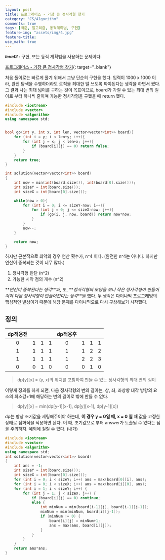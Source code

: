 ```yaml
---
layout: post
title: 프로그래머스 - 가장 큰 정사각형 찾기
category: "CS/Algorithm"
comments: true
tags: [백준, 알고리즘, 동적계획법, 구현]
feature-img: "assets/img/4.jpg"
feature-title:
use_math: true
---
```


**_level2_** : 구현, 또는 동적 계획법을 사용하는 문제이다.

[프로그래머스 - 가장 큰 정사각형 찾기](https://programmers.co.kr/learn/courses/30/lessons/12905){: target="\_blank"}

처음 풀이로는 빠르게 풀기 위해서 그냥 단순히 구현을 했다. 입력이 1000 x 1000 이라, 완전 탐색을 수행하더라도 로직을 최대한 덜 쓰도록 짜야된다는 생각을 하면서 짰다. 그 결과 나는 최대 넓이를 구하는 것이 목표이므로, board가 가질 수 있는 최대 변의 길이로 부터 하나씩 줄이며 가능한 정사각형을 구했을 때 return 했다.

```c++
#include <iostream>
#include <vector>
#include <algorithm>
using namespace std;


bool go(int y, int x, int len, vector<vector<int>> board){
    for (int i = y; i < len+y; i++){
        for (int j = x; j < len+x; j++){
            if (board[i][j] == 0) return false;
        }
    }
    return true;
}

int solution(vector<vector<int>> board)
{
    int now = min(int(board.size()), int(board[0].size()));
    int sizeY = int(board.size());
    int sizeX = int(board[0].size());

    while(now > 0){
        for (int i = 0; i <= sizeY-now; i++){
            for (int j = 0; j <= sizeX-now; j++){
                if (go(i, j, now, board)) return now*now;
            }
        }
        now--;
    }

    return now;
}
```

하지만 근본적으로 최악의 경우 연산 횟수가, n^4 이다. (완전한 n^4는 아니다. 하지만 연산이 중복되는 것이 너무 많다.)

1. 정사각형 판단 (n^2)
2. 가능한 시작 점의 개수 (n^2)

**_연산이 중복된다는 생각_**과, 또, **_정사각형의 모양을 보니 작은 정사각형이 만들어져야 다음 정사각형이 만들어진다는 생각_**을 했다. 두 생각은 다이나믹 프로그래밍의 핵심적인 발상이기 때문에 해당 문제를 다이나믹으로 다시 구상해보기 시작했다.

## 정의

| dp적용전 |     |     |     | dp적용후 |     |     |     |
| :------: | :-: | :-: | :-: | :------: | :-: | :-: | :-: |
|    0     |  1  |  1  |  1  |    0     |  1  |  1  |  1  |
|    1     |  1  |  1  |  1  |    1     |  1  |  2  |  2  |
|    1     |  1  |  1  |  1  |    1     |  2  |  2  |  3  |
|    0     |  0  |  1  |  0  |    0     |  0  |  1  |  0  |

> dp[y][x] = (y, x)의 위치를 포함하여 만들 수 있는 정사각형의 최대 변의 길이

이렇게 정의를 하게 되면, 다음 정사각형의 변의 길이는, 상, 좌, 좌상향 대각 방향의 요소의 최소값+1에 해당하는 변의 길이로 밖에 만들 수 없다.

> dp[y][x] = min(dp[y-1][x-1], dp[y][x-1], dp[y-1][x])

dp는 항상 초기값을 세팅해주어야 하는데, **이 경우 y = 0일 때, x = 0 일 때** 값을 고정한 상태로 점화식을 적용하면 된다. 이 때, 초기값으로 부터 answer가 도출될 수 있다는 점을 주의하자. 예외에 걸릴 수 있다. (내가)

```c++
#include <iostream>
#include <vector>
#include <algorithm>
using namespace std;
int solution(vector<vector<int>> board)
{
    int ans = -1;
    int sizeY = int(board.size());
    int sizeX = int(board[0].size());
    for (int i = 0; i < sizeY; i++) ans = max(board[0][i], ans);
    for (int i = 0; i < sizeX; i++) ans = max(board[i][0], ans);
    for (int i = 1; i < sizeY; i++) {
        for (int j = 1; j < sizeX; j++) {
            if (board[i][j] == 0) continue;
            else {
                int minNum = min(board[i-1][j], board[i-1][j-1]);
                minNum = min(minNum, board[i][j-1]);
                if (minNum != 0) {
                    board[i][j] = minNum+1;
                    ans = max(ans, board[i][j]);
                }
            }
        }
    }
    return ans*ans;
}
```

